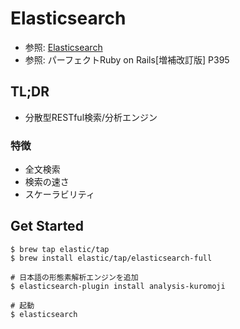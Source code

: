 # Elasticsearch
- 参照: [Elasticsearch](https://www.elastic.co/jp/elasticsearch/)
- 参照: パーフェクトRuby on Rails[増補改訂版] P395

## TL;DR
- 分散型RESTful検索/分析エンジン

### 特徴
- 全文検索
- 検索の速さ
- スケーラビリティ

## Get Started
```
$ brew tap elastic/tap
$ brew install elastic/tap/elasticsearch-full

# 日本語の形態素解析エンジンを追加
$ elasticsearch-plugin install analysis-kuromoji

# 起動
$ elasticsearch
```
